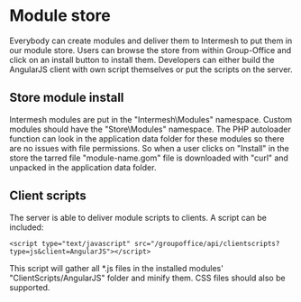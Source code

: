 # Module store
Everybody can create modules and deliver them to Intermesh to put them in our module store. Users can browse the store from within Group-Office and click on an install button to install them.
Developers can either build the AngularJS client with own script themselves or put the scripts on the server.

## Store module install

Intermesh modules are put in the "Intermesh\Modules" namespace. Custom modules should have the "Store\Modules" namespace. The PHP autoloader function can look in the application data folder for these modules so there are no issues with file permissions. So when a user clicks on "Install" in the store the tarred file "module-name.gom" file is downloaded with "curl" and unpacked in the application data folder.

## Client scripts
The server is able to deliver module scripts to clients. A script can be included:

```````````````````````````````````````````````````````````````````````````````````````````````````````
<script type="text/javascript" src="/groupoffice/api/clientscripts?type=js&client=AngularJS"></script>
```````````````````````````````````````````````````````````````````````````````````````````````````````

This script will gather all *.js files in the installed modules' "ClientScripts/AngularJS" folder and minify them.
CSS files should also be supported.